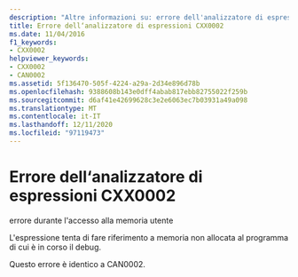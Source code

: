 ```yaml
---
description: "Altre informazioni su: errore dell'analizzatore di espressioni CXX0002"
title: Errore dell‘analizzatore di espressioni CXX0002
ms.date: 11/04/2016
f1_keywords:
- CXX0002
helpviewer_keywords:
- CXX0002
- CAN0002
ms.assetid: 5f136470-505f-4224-a29a-2d34e896d78b
ms.openlocfilehash: 9388608b143e0dff4abab817ebb82755022f259b
ms.sourcegitcommit: d6af41e42699628c3e2e6063ec7b03931a49a098
ms.translationtype: MT
ms.contentlocale: it-IT
ms.lasthandoff: 12/11/2020
ms.locfileid: "97119473"
---
```

# <a name="expression-evaluator-error-cxx0002"></a>Errore dell‘analizzatore di espressioni CXX0002

errore durante l'accesso alla memoria utente

L'espressione tenta di fare riferimento a memoria non allocata al programma di cui è in corso il debug.

Questo errore è identico a CAN0002.
